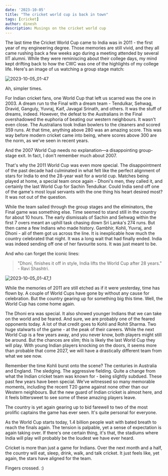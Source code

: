 ```yaml
---
date: '2023-10-05'
title: "The cricket world cup is back in town"
tags: [cricket]
author: dinesh
description: Musings on the cricket world cup
---
```


The last time the Cricket World Cup came to India was in 2011 - the first year of my engineering degree. Those memories are still vivid, and they all came rushing back a few weeks ago during a meeting attended by several IIT alumni. While they were reminiscing about their college days, my mind kept drifting back to how the CWC was one of the highlights of my college life. Here's an image of us watching a group stage match:

![2023-10-05_01-47](https://github.com/paidinesh7/dineshpai.in/assets/79692173/1ca4a6e0-e060-4137-9ac4-e6d1e6570d95)

Ah, simpler times.

For Indian cricket fans, one World Cup that left us scarred was the one in 2003. A dream run to the Final with a dream team - Tendulkar, Sehwag, Dravid, Ganguly, Yuvraj, Kaif, Javagal Srinath, and others. It was the stuff of dreams, indeed. However, the defeat to the Australians in the Final overshadowed the euphoria of beating our western neighbours. It wasn't even close. The Australians took Indian bowlers to the cleaners and scored 359 runs. At that time, anything above 280 was an amazing score. This was way before modern cricket came into being, where scores above 300 are the norm, as we've seen in recent years.

And the 2007 World Cup needs no explanation—a disappointing group-stage exit. In fact, I don't remember much about 2007. 

That's why the 2011 World Cup was even more special. The disappointment of the past decade had culminated in what felt like the perfect alignment of stars for India to end the 28-year wait for a world cup. Matches being played at home, a special team once again - Dhoni's men, they called it, and certainly the last World Cup for Sachin Tendulkar. Could India send off one of the game's most loyal servants with the one thing his heart desired most? It was not out of the question.

While the team sailed through the group stages and the eliminators, the Final game was something else. Time seemed to stand still in the country for about 10 hours. The early dismissals of Sachin and Sehwag within the first 7 overs meant an uphill task chasing down Sri Lanka's 274 runs. But then came a few Indians who made history. Gambhir, Kohli, Yuvraj, and Dhoni - all of them got us across the line. It is inexplicable how much the country celebrated that night. It was a long wait that had finally ended. India was indeed sending off one of her favourite sons. It was just meant to be.

And who can forget the iconic lines:

>"Dhoni, finishes it off in style, India lifts the World Cup after 28 years." - Ravi Shashtri.

![2023-10-05_01-47_1](https://github.com/paidinesh7/dineshpai.in/assets/79692173/95820c24-b716-4518-be14-1f19646b76ba)

While the memories of 2011 are still etched as if it were yesterday, time has flown by. A couple of World Cups have gone by without any cause for celebration. But the country gearing up for something big this time. Well, the World Cup has come home again.

The Dhoni era was special. It also showed younger Indians that we can take on the world and be feared. And sure, we are probably one of the feared opponents today. A lot of that credit goes to Kohli and Rohit Sharma. Two huge stalwarts of the game - at the peak of their careers. While the next World Cup is a few years away, and you never know, both players might still be around. But the chances are slim; this is likely the last World Cup they will play. With young Indian players knocking on the doors, it seems more than probable that come 2027, we will have a drastically different team from what we see now.

Remember the time Kohli burst onto the scene? The centuries in Australia and England. The sledging. The aggressive fielding. Quite a change from what the Indian cricket team was known for - being slightly subdued. These past few years have been special. We've witnessed so many memorable moments, including the recent T20 game against none other than our Western neighbours. But the new guard of Indian cricket is almost here, and it feels bittersweet to see some of these amazing players leave.

The country is yet again gearing up to bid farewell to two of the most prolific captains the game has ever seen. It's quite personal for everyone.

As the World Cup starts today, 1.4 billion people wait with bated breath to reach the finals again. The tension is palpable, yet a sense of expectation is again taking over. If there's one certain thing, it's that, the stadiums where India will play will probably be the loudest we have ever heard.

Cricket is more than just a game for Indians. Over the next month and a half, the country will eat, sleep, drink, walk, and talk cricket. It just feels like, yet again, the stars have aligned for the team.

Fingers crossed. :)

